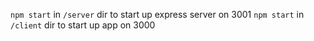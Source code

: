 `npm start` in `/server` dir to start up express server on 3001
`npm start` in `/client` dir to start up app on 3000
